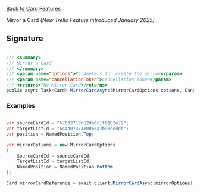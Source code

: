 [Back to Card Features](TrelloClient#card-features)

Mirror a Card _(New Trello Feature introduced January 2025)_

## Signature
```cs

/// <summary>
/// Mirror a Card
/// </summary>
/// <param name="options">Parameters for create the mirror</param>
/// <param name="cancellationToken">Cancellation Token</param>
/// <returns>The Mirror Card</returns>
public async Task<Card> MirrorCardAsync(MirrorCardOptions options, CancellationToken cancellationToken = default)

```

### Examples

```cs

var sourceCardId = "67632719612da6c1f0102e79";
var targetListId = "644d07374e0066a7b90eeddb";
var position = NamedPosition.Top;

var mirrorOptions = new MirrorCardOptions
{
    SourceCardId = sourceCardId,
    TargetListId = targetListId,
    NamedPosition = NamedPosition.Bottom
};

Card mirrorCardReference = await client.MirrorCardAsync(mirrorOptions);

```